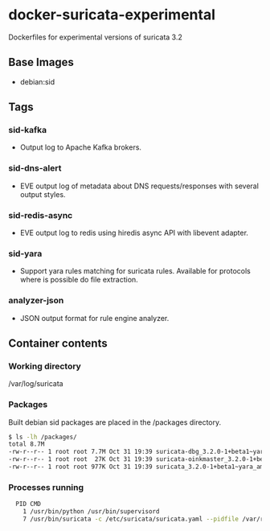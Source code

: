 # docker-suricata-experimental
Dockerfiles for experimental versions of suricata 3.2

## Base Images

 - debian:sid
 
## Tags

### sid-kafka

 - Output log to Apache Kafka brokers.
 
### sid-dns-alert

 - EVE output log of metadata about DNS requests/responses with several output styles.
 
### sid-redis-async
 
 - EVE output log to redis using hiredis async API with libevent adapter.
 
### sid-yara

 - Support yara rules matching for suricata rules. Available for protocols where is possible do file extraction.

### analyzer-json

 - JSON output format for rule engine analyzer.


## Container contents


### Working directory

/var/log/suricata

### Packages
Built debian sid packages are placed in the /packages directory.

```bash
$ ls -lh /packages/
total 8.7M
-rw-r--r-- 1 root root 7.7M Oct 31 19:39 suricata-dbg_3.2.0-1+beta1~yara_amd64.deb
-rw-r--r-- 1 root root  27K Oct 31 19:39 suricata-oinkmaster_3.2.0-1+beta1~yara_all.deb
-rw-r--r-- 1 root root 977K Oct 31 19:39 suricata_3.2.0-1+beta1~yara_amd64.deb
```

### Processes running

```bash
  PID CMD
    1 /usr/bin/python /usr/bin/supervisord
    7 /usr/bin/suricata -c /etc/suricata/suricata.yaml --pidfile /var/run/suricata.pid -i eth0 --af-packet
```
